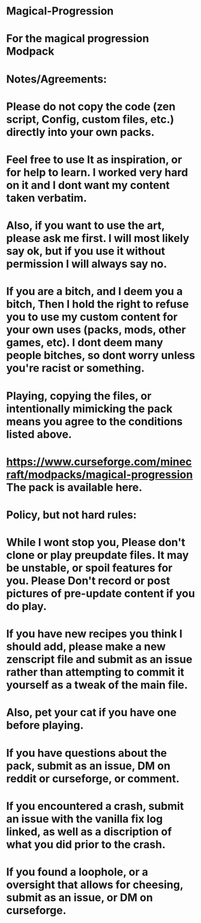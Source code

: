 # Magical-Progression
# For the magical progression Modpack 
# Notes/Agreements:
# Please do not copy the code (zen script, Config, custom files, etc.) directly into your own packs.
# Feel free to use It as inspiration, or for help to learn. I worked very hard on it and I dont want my content taken verbatim.
# Also, if you want to use the art, please ask me first. I will most likely say ok, but if you use it without permission I will always say no.
# If you are a bitch, and I deem you a bitch, Then I hold the right to refuse you to use my custom content for your own uses (packs, mods, other games, etc). I dont deem many people bitches, so dont worry unless you're racist or something.
# Playing, copying the files, or intentionally mimicking the pack means you agree to the conditions listed above. 
# https://www.curseforge.com/minecraft/modpacks/magical-progression The pack is available here. 



# Policy, but not hard rules:
# While I wont stop you, Please don't clone or play preupdate files. It may be unstable, or spoil features for you. Please Don't record or post pictures of pre-update content if you do play. 
# If you have new recipes you think I should add, please make a new zenscript file and submit as an issue rather than attempting to commit it yourself as a tweak of the main file. 
# Also, pet your cat if you have one before playing.




# If you have questions about the pack, submit as an issue, DM on reddit or curseforge, or comment.
# If you encountered a crash, submit an issue with the vanilla fix log linked, as well as a discription of what you did prior to the crash.
# If you found a loophole, or a oversight that allows for cheesing, submit as an issue, or DM on curseforge. 
